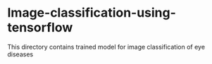 # Image-classification-using-tensorflow
This directory contains trained model for image classification of eye diseases   
  
 
 
 
 
   
